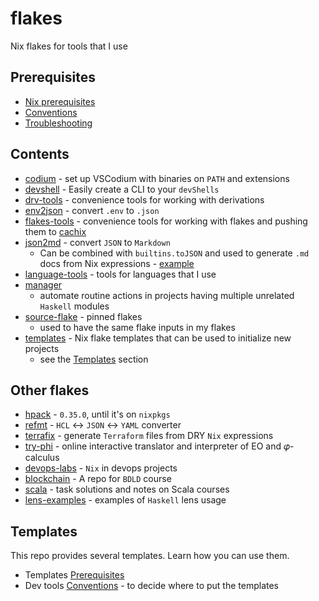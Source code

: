 # flakes

Nix flakes for tools that I use

## Prerequisites

- [Nix prerequisites](./README/NixPrerequisites.md)
- [Conventions](./README/Conventions.md)
- [Troubleshooting](./README/Troubleshooting.md)

## Contents

- [codium](./codium/README.md) - set up VSCodium with binaries on `PATH` and extensions
- [devshell](./devshell/README.md) - Easily create a CLI to your `devShells`
- [drv-tools](./drv-tools/flake.nix) - convenience tools for working with derivations
- [env2json](./env2json/README.md) - convert `.env` to `.json`
- [flakes-tools](./flakes-tools/flake.nix) - convenience tools for working with flakes and pushing them to [cachix](https://www.cachix.org/)
- [json2md](./json2md/README.md) - convert `JSON` to `Markdown`
  - Can be combined with `builtins.toJSON` and used to generate `.md` docs from Nix expressions - [example](https://github.com/deemp/devops-labs/blob/0ae9881ab58b99f114aaf21cb5cad85f2ce37e40/.nix/write-configs.nix#L26)
- [language-tools](./flakes-tools) - tools for languages that I use
- [manager](./manager/README.md)
  - automate routine actions in projects having multiple unrelated `Haskell` modules
- [source-flake](./source-flake/) - pinned flakes
  - used to have the same flake inputs in my flakes
- [templates](./templates/) - Nix flake templates that can be used to initialize new projects
  - see the [Templates](#templates) section

## Other flakes

- [hpack](https://github.com/deemp/hpack) - `0.35.0`, until it's on `nixpkgs`
- [refmt](https://github.com/deemp/refmt) - `HCL` <-> `JSON` <-> `YAML` converter
- [terrafix](https://github.com/deemp/terrafix) - generate `Terraform` files from DRY `Nix` expressions
- [try-phi](https://github.com/objectionary/try-phi) - online interactive translator and interpreter of EO and 𝜑-calculus
- [devops-labs](https://github.com/deemp/devops-labs) - `Nix` in devops projects
- [blockchain](https://github.com/deemp/blockchain) - A repo for `BDLD` course
- [scala](https://github.com/deemp/scala) - task solutions and notes on Scala courses
- [lens-examples](https://github.com/deemp/lens-examples) - examples of `Haskell` lens usage

## Templates

This repo provides several templates. Learn how you can use them.

- Templates [Prerequisites](./README/NixPrerequisites#templates)
- Dev tools [Conventions](./README/Conventions.md#dev-tools) - to decide where to put the templates

